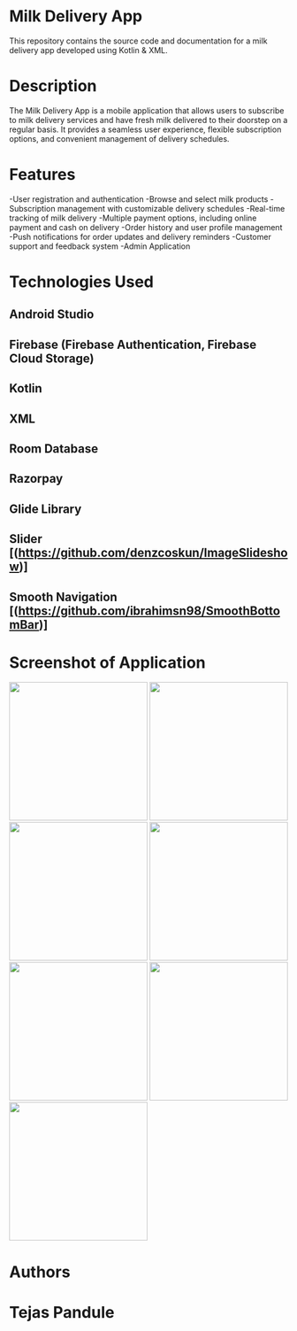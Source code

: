 # Milk Delivery App
This repository contains the source code and documentation for a milk delivery app developed using Kotlin & XML.
# Description
The Milk Delivery App is a mobile application that allows users to subscribe to milk delivery services and have fresh milk delivered to their doorstep on a regular basis. It provides a seamless user experience, flexible subscription options, and convenient management of delivery schedules.
# Features
-User registration and authentication
-Browse and select milk products
-Subscription management with customizable delivery schedules
-Real-time tracking of milk delivery
-Multiple payment options, including online payment and cash on delivery
-Order history and user profile management
-Push notifications for order updates and delivery reminders
-Customer support and feedback system
-Admin Application 

# Technologies Used
## Android Studio
## Firebase (Firebase Authentication, Firebase Cloud Storage)
## Kotlin
## XML
## Room Database
## Razorpay
## Glide Library   
## Slider  [(https://github.com/denzcoskun/ImageSlideshow)] 
## Smooth Navigation [(https://github.com/ibrahimsn98/SmoothBottomBar)]

# Screenshot of Application

<img src ="https://github.com/Tejas-Pandule/MalgangaDairy/assets/104879082/3f6054c6-400e-4c70-af2c-3051c8be4596.jpg" width ="250">
<img src = "https://github.com/Tejas-Pandule/MalgangaDairy/assets/104879082/0ff2cffe-ab7e-4d30-8734-66e0120d28f6.jpg" width = "250">
<img src = "https://github.com/Tejas-Pandule/MalgangaDairy/assets/104879082/c01157e4-da43-44d1-b57a-8a395357cf51.jpg" width = "250">
<img src = "https://github.com/Tejas-Pandule/MalgangaDairy/assets/104879082/280f4eaa-2581-44b5-b56c-abb90baa6045.jpg" width = "250">

<img src = "![Profile Screen](https://github.com/Tejas-Pandule/MalgangaDairy/assets/104879082/072baea2-d954-4417-b664-8fe28db17804.jpg" width = "250">

<img src = "![Razorpay Screen](https://github.com/Tejas-Pandule/MalgangaDairy/assets/104879082/5e712ccd-e92f-43a6-b293-6f106745815e.jpg " width = "250">
<img src = "![Orders Screen](https://github.com/Tejas-Pandule/MalgangaDairy/assets/104879082/a01dbbbc-cf09-4d74-a424-16dddc96eac7.jpg " width = "250">




# Authors
# Tejas Pandule 









